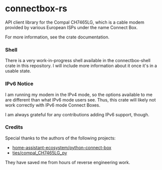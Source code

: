 # connectbox-rs
API client library for the Compal CH7465LG, which is a cable modem provided by various European ISPs under the name Connect Box.

For more information, see the crate documentation.

### Shell
There is a very work-in-progress shell available in the connectbox-shell crate in this repository. I will include more information about it once it's in a usable state.

### IPv6 Notice
I am running my modem in the IPv4 mode, so the options available to me are different than what IPv6 mode users see. Thus, this crate will likely not work correctly with IPv6 mode Connect Boxes.

I am always grateful for any contributions adding IPv6 support, though.

### Credits
Special thanks to the authors of the following projects:
 * [home-assistant-ecosystem/python-connect-box](https://github.com/home-assistant-ecosystem/python-connect-box)
 * [ties/compal_CH7465LG_py](https://github.com/ties/compal_CH7465LG_py)

They have saved me from hours of reverse engineering work.
